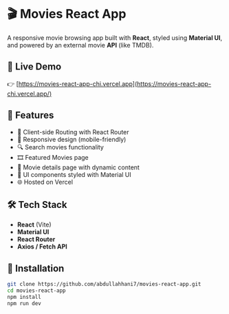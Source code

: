 # 🎬 Movies React App

A responsive movie browsing app built with **React**, styled using **Material UI**, and powered by an external movie **API** (like TMDB).

## 📸 Live Demo

👉 [https://movies-react-app-chi.vercel.app](https://movies-react-app-chi.vercel.app/)

## 🚀 Features

- 🧭 Client-side Routing with React Router
- 📱 Responsive design (mobile-friendly)
- 🔍 Search movies functionality
- 🎞️ Featured Movies page
- 📃 Movie details page with dynamic content
- 🎨 UI components styled with Material UI
- 🌐 Hosted on Vercel

## 🛠️ Tech Stack

- **React** (Vite)
- **Material UI**
- **React Router**
- **Axios / Fetch API**


## 📁 Installation

```bash
git clone https://github.com/abdullahhani7/movies-react-app.git
cd movies-react-app
npm install
npm run dev
